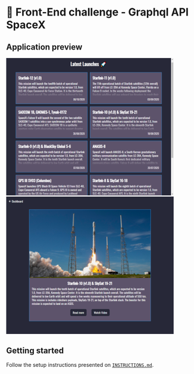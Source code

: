 # 🚀 Front-End challenge - Graphql API SpaceX

## Application preview

<img src=".github/dashboard-preview.png" alt="Dashboard preview" width="450px"> <img src=".github/mission-preview.png" alt="Mission preview" width="450px">

## Getting started
Follow the setup instructions presented on [`INSTRUCTIONS.md`](INSTRUCTIONS.md).
